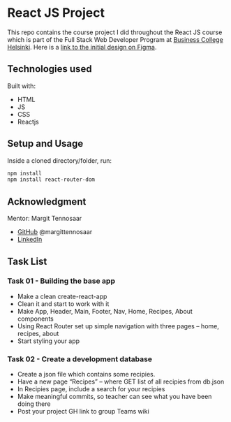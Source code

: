 # React JS Project

This repo contains the course project I did throughout the React JS course which is part of the Full Stack Web Developer Program at [Business College Helsinki](https://en.bc.fi/qualifications/full-stack-web-developer-program/). Here is a [link to the initial design on Figma](https://www.figma.com/file/qVjZ8IDxZnayehZwQBCsev/TheCocktailApp?node-id=0%3A1).

## Technologies used

Built with:

- HTML
- JS
- CSS
- Reactjs

## Setup and Usage

Inside a cloned directory/folder, run:

```bash
npm install
npm install react-router-dom
```

## Acknowledgment

Mentor: Margit Tennosaar

- [GitHub](https://github.com/margittennosaar) @margittennosaar
- [LinkedIn](https://www.linkedin.com/in/margittennosaar/)

## Task List

### Task 01 - Building the base app

- Make a clean create-react-app
- Clean it and start to work with it
- Make App, Header, Main, Footer, Nav, Home, Recipes, About components
- Using React Router set up simple navigation with three pages – home, recipes, about
- Start styling your app

### Task 02 - Create a development database

- Create a json file which contains some recipies.
- Have a new page “Recipes” – where GET list of all recipies from db.json
- In Recipies page, include a search for your recipies
- Make meaningful commits, so teacher can see what you have been doing there
- Post your project GH link to group Teams wiki
